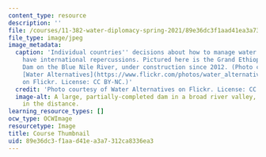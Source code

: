 ```yaml
---
content_type: resource
description: ''
file: /courses/11-382-water-diplomacy-spring-2021/89e36dc3f1aad41ea3a7312ca8336ea3_11-382s20-th.jpg
file_type: image/jpeg
image_metadata:
  caption: 'Individual countries'' decisions about how to manage water resources can
    have international repercussions. Pictured here is the Grand Ethiopian Renaissance
    Dam on the Blue Nile River, under construction since 2012. (Photo courtesy of
    [Water Alternatives](https://www.flickr.com/photos/water_alternatives/51267299702)
    on Flickr. License: CC BY-NC.)'
  credit: 'Photo courtesy of Water Alternatives on Flickr. License: CC BY-NC.'
  image-alt: A large, partially-completed dam in a broad river valley, with hills
    in the distance.
learning_resource_types: []
ocw_type: OCWImage
resourcetype: Image
title: Course Thumbnail
uid: 89e36dc3-f1aa-d41e-a3a7-312ca8336ea3
---
```

